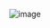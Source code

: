 
![image](https://user-images.githubusercontent.com/37290818/116801886-016fd280-ab49-11eb-9e12-2adc7abe4526.png)
